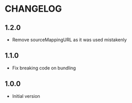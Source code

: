 # CHANGELOG

## 1.2.0

- Remove sourceMappingURL as it was used mistakenly

## 1.1.0

- Fix breaking code on bundling

## 1.0.0

- Initial version
